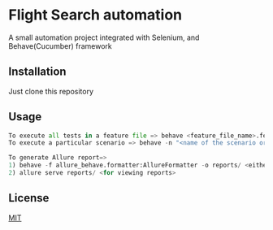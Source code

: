 # Flight Search automation 

A small automation project integrated with Selenium, and Behave(Cucumber) framework

## Installation

Just clone this repository 

## Usage

```python
To execute all tests in a feature file => behave <feature_file_name>.feature
To execute a particular scenario => behave -n "<name of the scenario or scenario outline>"

To generate Allure report=>
1) behave -f allure_behave.formatter:AllureFormatter -o reports/ <either leave empty for all tests, or specify feature file or scenario name>
2) allure serve reports/ <for viewing reports>

```

## License
[MIT](https://choosealicense.com/licenses/mit/)
